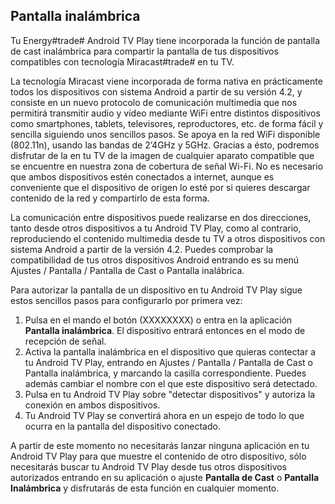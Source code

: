 ## Pantalla inalámbrica

Tu Energy#trade# Android TV Play tiene incorporada la función de pantalla de cast inalámbrica para compartir la pantalla de tus dispositivos compatibles con tecnología Miracast#trade# en tu TV. 

La tecnología Miracast viene incorporada de forma nativa en prácticamente todos los dispositivos con sistema Android a partir de su versión 4.2, y consiste en un nuevo protocolo  de comunicación multimedia que nos permitirá transmitir audio y vídeo mediante WiFi entre distintos dispositivos como smartphones, tablets, televisores, reproductores, etc. de forma fácil y sencilla siguiendo unos sencillos pasos. 
Se apoya en la red WiFi disponible (802.11n), usando las bandas de 2’4GHz y 5GHz. Gracias a ésto, podremos disfrutar de la en tu TV de la imagen de cualquier aparato compatible que se encuentre en nuestra zona de cobertura de señal Wi-Fi. No es necesario que ambos dispositivos estén conectados a internet, aunque es conveniente que el dispositivo de origen lo esté por si quieres descargar contenido de la red y compartirlo de esta forma.

La comunicación entre dispositivos puede realizarse en dos direcciones, tanto desde otros dispositivos a tu Android TV Play, como al contrario, reproduciendo el contenido multimedia desde tu TV a otros dispositivos con sistema Android a partir de la versión 4.2. Puedes comprobar la compatibilidad de tus otros dispositivos Android entrando es su menú Ajustes / Pantalla / Pantalla de Cast o Pantalla inalábrica. 

Para autorizar la pantalla de un dispositivo en tu Android TV Play sigue estos sencillos pasos para configurarlo por primera vez:

1. Pulsa en el mando el botón (XXXXXXXX) o entra en la aplicación **Pantalla inalámbrica**. El dispositivo entrará entonces en el modo de recepción de señal. 
2. Activa la pantalla inalámbrica en el dispositivo que quieras contectar a tu Android TV Play, entrando en Ajustes / Pantalla / Pantalla de Cast o Pantalla inalámbrica, y marcando la casilla correspondiente. Puedes además cambiar el nombre con el que este dispositivo será detectado. 
3. Pulsa en tu Android TV Play sobre "detectar dispositivos" y autoriza la conexión en ambos dispositivos.
4. Tu Android TV Play se convertirá ahora en un espejo de todo lo que ocurra en la pantalla del dispositivo conectado. 

A partir de este momento no necesitarás lanzar ninguna aplicación en tu Android TV Play para que muestre el contenido de otro dispositivo, sólo necesitarás buscar tu Android TV Play desde tus otros dispositivos autorizados entrando en su aplicación o ajuste **Pantalla de Cast** o **Pantalla Inalámbrica** y disfrutarás de esta función en cualquier momento.








